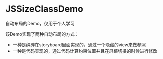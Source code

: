# JSSizeClassDemo
自动布局的Demo，仅用于个人学习

该Demo实现了两种自动布局的方式：

* 一种是纯碎在storyboard里面实现的，通过一个隐藏的view来做参照
* 一种是代码实现的，通过代码计算约束位置并且在屏幕切换的时候进行修改
